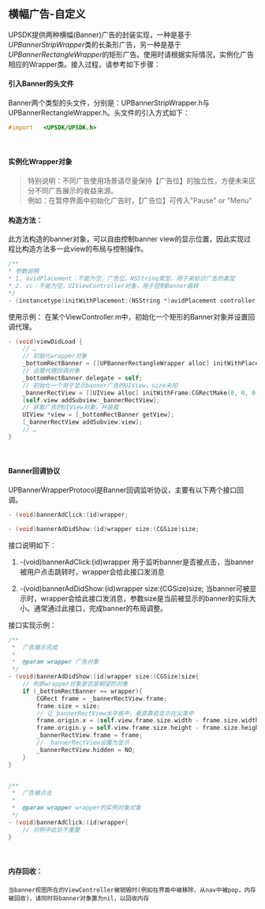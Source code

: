 ## 横幅广告-自定义

UPSDK提供两种横幅(Banner)广告的封装实现，一种是基于*UPBannerStripWrapper*类的长条形广告，另一种是基于*UPBannerRectangleWrapper*的矩形广告。使用时请根据实际情况，实例化广告相应的Wrapper类。接入过程，请参考如下步骤：

#### 引入Banner的头文件
Banner两个类型的头文件，分别是：UPBannerStripWrapper.h与UPBannerRectangleWrapper.h。头文件的引入方式如下：

```objective-c
#import   <UPSDK/UPSDK.h>
```

<br>

#### 实例化Wrapper对象

> 特别说明：不同广告使用场景请尽量保持【广告位】的独立性，方便未来区分不同广告展示的收益来源。  
> 例如：在暂停界面中初始化广告时，【广告位】可传入"Pause" or "Menu"  


#### 构造方法：
此方法构造的banner对象，可以自由控制banner view的显示位置，因此实现过程比构造方法多一此view的布局与控制操作。

```objective-c
/**
* 参数说明
* 1. avidPlacement：不能为空，广告位，NSString类型，用于来标识广告的类型
* 2. vc：不能为空，UIViewController对象，用于控制Banner跳转
*/
- (instancetype)initWithPlacement:(NSString *)avidPlacement controller:(UIViewController*)vc;
```

使用示例：
在某个ViewController.m中，初始化一个矩形的Banner对象并设置回调代理。
```objective-c
- (void)viewDidLoad {
	// …
	// 初始化wrapper对象
    _bottomRectBanner = [[UPBannerRectangleWrapper alloc] initWithPlacement:@"banner_rect_bottom” controller:self];
	// 设置代理回调对象
    _bottomRectBanner.delegate = self;
	// 初始化一个用于显示banner广告的UIView，size未知
    _bannerRectView = [[UIView alloc] initWithFrame:CGRectMake(0, 0, 0, 0)];
    [self.view addSubview:_bannerRectView];
    // 获取广告的UIView对象，并装载
    UIView *view = [_bottomRectBanner getView];
    [_bannerRectView addSubview:view];
	// …
}
```


<br>

#### Banner回调协议
UPBannerWrapperProtocol是Banner回调监听协议，主要有以下两个接口回调。

```objective-c
- (void)bannerAdClick:(id)wrapper;

- (void)bannerAdDidShow:(id)wrapper size:(CGSize)size;
```

接口说明如下：

1.  -(void)bannerAdClick:(id)wrapper
用于监听banner是否被点击，当banner被用户点击跳转时，wrapper会给此接口发消息

2. -(void)bannerAdDidShow:(id)wrapper size:(CGSize)size;
当banner可被显示时，wrapper会给此接口发消息，参数size是当前被显示的banner的实际大小。通常通过此接口，完成banner的布局调整。

接口实现示例：
```objective-c
/**
 *  广告展示完成
 *
 *  @param wrapper 广告对象
 */
- (void)bannerAdDidShow:(id)wrapper size:(CGSize)size{
    // 判断wrapper对象是否是期望的对象
    if (_bottomRectBanner == wrapper){
        CGRect frame = _bannerRectView.frame;
        frame.size = size;
        // 让_bannerRectView水平居中，垂直靠底显示在父类中
        frame.origin.x = (self.view.frame.size.width - frame.size.width)/2;
        frame.origin.y = self.view.frame.size.height - frame.size.height;
        _bannerRectView.frame = frame;
        // _bannerRectView设置为显示
        _bannerRectView.hidden = NO;
    }
}


/**
 *  广告被点击
 *
 *  @param wrapper wrapper的实例对象对象
 */
- (void)bannerAdClick:(id)wrapper{
    // 示例中此处不重要
}
```

<br>

#### 内存回收：

`当banner视图所在的ViewController被销毁时(例如在界面中被移除，从nav中被pop，内存被回收)，请同时将banner对象置为nil，以回收内存`

<br>
